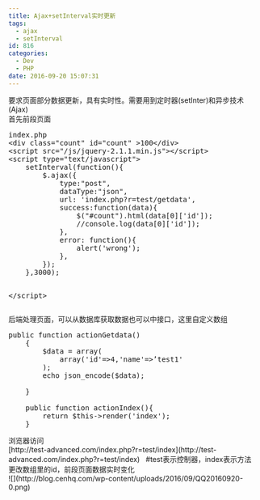 ```yaml
---
title: Ajax+setInterval实时更新
tags:
  - ajax
  - setInterval
id: 816
categories:
  - Dev
  - PHP
date: 2016-09-20 15:07:31
---
```


<div>要求页面部分数据更新，具有实时性。需要用到定时器(setInter)和异步技术(Ajax)</div>
<div>首先前段页面</div>
<!-- more -->
<div>
<pre class="lang:php decode:true ">index.php
&lt;div class="count" id="count" &gt;100&lt;/div&gt;
&lt;script src="/js/jquery-2.1.1.min.js"&gt;&lt;/script&gt;
&lt;script type="text/javascript"&gt;
    setInterval(function(){
        $.ajax({
            type:"post",
            dataType:"json",
            url: 'index.php?r=test/getdata',
            success:function(data){
                $("#count").html(data[0]['id']);
                //console.log(data[0]['id']);
            },
            error: function(){
                alert('wrong');
            },
        });
    },3000);

&lt;/script&gt;</pre>
后端处理页面，可以从数据库获取数据也可以中接口，这里自定义数组
<pre class="lang:php decode:true ">public function actionGetdata()
    {
        $data = array(
            array('id'=&gt;4,'name'=&gt;’test1'
        );
        echo json_encode($data);

    }

    public function actionIndex(){
        return $this-&gt;render('index');
    }</pre>
<div>浏览器访问</div>
<div>[http://test-advanced.com/index.php?r=test/index](http://test-advanced.com/index.php?r=test/index)   #test表示控制器，index表示方法</div>
<div>更改数组里的id，前段页面数据实时变化</div>
<div>![](http://blog.cenhq.com/wp-content/uploads/2016/09/QQ20160920-0.png)</div>
</div>
